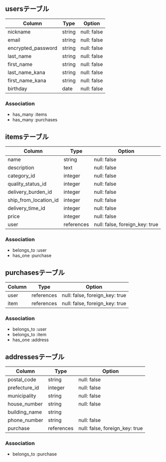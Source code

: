 ## usersテーブル
| Column             | Type       | Option        |
| ----------------   | ---------- | ------------- |
| nickname           | string     | null: false   |
| email              | string     | null: false   |
| encrypted_password | string     | null: false   |
| last_name          | string     | null: false   |
| first_name         | string     | null: false   |
| last_name_kana     | string     | null: false   |
| first_name_kana    | string     | null: false   |
| birthday           | date       | null: false   |

### Association
- has_many :items
- has_many :purchases


## itemsテーブル
| Column                | Type       | Option                           |
| --------------------- | ---------- | -------------------------------- |
| name                  | string     | null: false                      |
| description           | text       | null: false                      |
| category_id           | integer    | null: false                      |
| quality_status_id     | integer    | null: false                      |
| delivery_burden_id    | integer    | null: false                      |
| ship_from_location_id | integer    | null: false                      |
| delivery_time_id      | integer    | null: false                      |
| price                 | integer    | null: false                      |
| user                  | references | null: false, foreign_key: true   |

### Association
- belongs_to :user
- has_one :purchase


## purchasesテーブル
| Column             | Type       | Option                           |
| ------------------ | ---------- | -------------------------------- |
| user               | references | null: false, foreign_key: true   |
| item               | references | null: false, foreign_key: true   |

### Association
- belongs_to :user
- belongs_to :item
- has_one :address


## addressesテーブル
| Column             | Type       | Option                           |
| ------------------ | ---------- | -------------------------------- |
| postal_code        | string     | null: false                      |
| prefecture_id      | integer    | null: false                      |
| municipality       | string     | null: false                      |
| house_number       | string     | null: false                      |
| building_name      | string     |                                  |
| phone_number       | string     | null: false                      |
| purchase           | references | null: false, foreign_key: true   |

### Association
- belongs_to :purchase